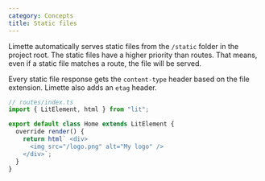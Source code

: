 ```yaml
---
category: Concepts
title: Static files
---
```


Limette automatically serves static files from the `/static` folder in the project root. The static files have a higher priority than routes. That means, even if a static file matches a route, the file will be served.

Every static file response gets the `content-type` header based on the file extension. Limette also adds an `etag` header.

```js
// routes/index.ts
import { LitElement, html } from "lit";

export default class Home extends LitElement {
  override render() {
    return html` <div>
      <img src="/logo.png" alt="My logo" />
    </div>`;
  }
}
```
